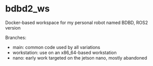 # bdbd2_ws
Docker-based workspace for my personal robot named BDBD, ROS2 version

Branches:

* main: common code used by all variations
* workstation: use on an x86_64-based workstation
* nano: early work targeted on the jetson nano, mostly abandoned
